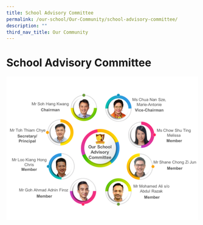 ```yaml
---
title: School Advisory Committee
permalink: /our-school/Our-Community/school-advisory-committee/
description: ""
third_nav_title: Our Community
---
```

# School Advisory Committee

![](/images/Our%20Community/SAC%202021.png)